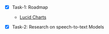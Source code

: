 - [X] Task-1: Roadmap 
  - [Lucid Charts](https://lucid.app/lucidspark/73f85af0-0c18-4d5d-8b83-efec584d5f36/edit?invitationId=inv_340102f1-fe3b-4a0f-bfbf-9c5ab18c2420)
- [X] Task-2: Research on speech-to-text Models 


